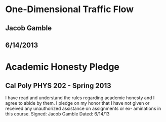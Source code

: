 One-Dimensional Traffic Flow
=

Jacob Gamble
-
6/14/2013
-
Academic Honesty Pledge
=
Cal Poly PHYS 202 - Spring 2013
-
I have read and understand the rules regarding academic honesty and I agree to abide by them. I pledge on my honor that I have not given or received any unauthorized assistance on assignments or ex- aminations in this course. 
Signed: Jacob Gamble Dated: 6/14/13